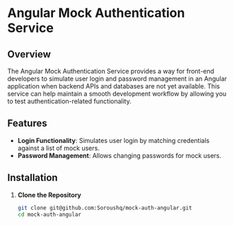 # Angular Mock Authentication Service

## Overview
The Angular Mock Authentication Service provides a way for front-end developers to simulate user login and password management in an Angular application when backend APIs and databases are not yet available. This service can help maintain a smooth development workflow by allowing you to test authentication-related functionality.

## Features
- **Login Functionality**: Simulates user login by matching credentials against a list of mock users.
- **Password Management**: Allows changing passwords for mock users.

## Installation
1. **Clone the Repository**
   ```bash
   git clone git@github.com:Soroushq/mock-auth-angular.git
   cd mock-auth-angular
